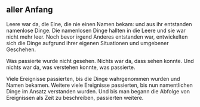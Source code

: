 ## aller Anfang
Leere war da, die Eine, die nie einen Namen bekam: und aus ihr entstanden namenlose Dinge.
Die namenlosen Dinge hallten in die Leere und sie war nicht mehr leer.
Noch bevor irgend Anderes entstanden war, entwickelten sich die Dinge aufgrund ihrer eigenen
Situationen und umgebener Geschehen.

Was passierte wurde nicht gesehen. Nichts war da, dass sehen konnte.
Und nichts war da, was verstehen konnte, was passierte.

Viele Ereignisse passierten, bis die Dinge wahrgenommen wurden und Namen bekamen.
Weitere viele Ereignisse passierten, bis nun namentlichen Dinge im Ansatz verstanden wurden.
Und bis man begann die Abfolge von Ereignissen als Zeit zu beschreiben, passierten weitere.
